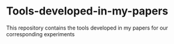 # Tools-developed-in-my-papers
This repository contains the tools developed in my papers for our corresponding experiments
